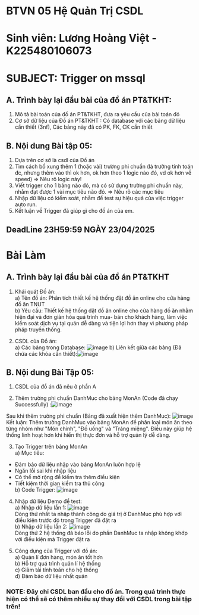 # BTVN 05 Hệ Quản Trị CSDL
# Sinh viên: Lương Hoàng Việt - K225480106073

# SUBJECT: Trigger on mssql

## A. Trình bày lại đầu bài của đồ án PT&TKHT:
1. Mô tả bài toán của đồ án PT&TKHT, 
   đưa ra yêu cầu của bài toán đó
2. Cơ sở dữ liệu của Đồ án PT&TKHT :
   Có database với các bảng dữ liệu cần thiết (3nf),
   Các bảng này đã có PK, FK, CK cần thiết
 
## B. Nội dung Bài tập 05:
1. Dựa trên cơ sở là csdl của Đồ án
2. Tìm cách bổ xung thêm 1 (hoặc vài) trường phi chuẩn
   (là trường tính toán đc, nhưng thêm vào thì ok hơn,
    ok hơn theo 1 logic nào đó, vd ok hơn về speed)
   => Nêu rõ logic này!
3. Viết trigger cho 1 bảng nào đó, 
   mà có sử dụng trường phi chuẩn này,
   nhằm đạt được 1 vài mục tiêu nào đó.
   => Nêu rõ các mục tiêu 
4. Nhập dữ liệu có kiểm soát, 
   nhằm để test sự hiệu quả của việc trigger auto run.
5. Kết luận về Trigger đã giúp gì cho đồ án của em.
## DeadLine 23H59:59 NGÀY 23/04/2025
# Bài Làm
## A. Trình bày lại đầu bài của đồ án PT&TKHT
1. Khái quát Đồ án:<br>
a) Tên đồ án: Phân tích thiết kế hệ thống đặt đồ ăn online cho cửa hàng đồ ăn TNUT<br>
b) Yêu cầu: Thiết kế hệ thống đặt đồ ăn online cho cửa hàng đồ ăn nhằm hiện đại và đơn giản hóa quá trình mua- bán cho khách hàng, làm việc kiểm soát dịch vụ tại quán dễ dàng và tiện lợi hơn thay vì phương pháp pháp truyền thống.

2. CSDL của Đồ án:<br>
a) Các bảng trong Database: ![image](https://github.com/user-attachments/assets/5a494ddc-a0d4-4181-9323-6f408b385057)
b) Liên kết giữa các bảng (Đã chứa các khóa cần thiết):![image](https://github.com/user-attachments/assets/e8e71668-ec13-4f11-9818-8a919bec0923)

## B. Nội dung Bài Tập 05:
1. CSDL của đồ án đã nêu ở phần A

2. Thêm trường phi chuẩn DanhMuc cho bảng MonAn (Code đã chạy Successfully) :![image](https://github.com/user-attachments/assets/1b887f2d-02d8-4263-8c85-ee56c2f00eb9)

Sau khi thêm trường phi chuẩn (Bảng đã xuất hiện thêm DanhMuc): ![image](https://github.com/user-attachments/assets/df9f9ef5-d689-4a98-a240-d4f61468ac60)
Kết luận: Thêm trường DanhMuc vào bảng MonAn để phân loại món ăn theo từng nhóm như "Món chính", "Đồ uống" và "Tráng miệng". Điều này giúp hệ thống linh hoạt hơn khi hiển thị thực đơn và hỗ trợ quản lý dễ dàng.

3.  Tạo Trigger trên bảng MonAn<br>
a) Mục tiêu:
+ Đảm bảo dữ liệu nhập vào bảng MonAn luôn hợp lệ<br>
+ Ngăn lỗi sai khi nhập liệu<br>
+ Có thể mở rộng để kiểm tra thêm điều kiện<br>
+ Tiết kiệm thời gian kiểm tra thủ công <br>
b) Code Trigger: ![image](https://github.com/user-attachments/assets/f7861695-2d92-41d6-bb1a-4f24f52b1cf1)

4. Nhập dữ liệu Demo để test:<br>
a) Nhập dữ liệu lần 1:  ![image](https://github.com/user-attachments/assets/595d5e85-7f44-4f36-a632-6b6e0bbb1e3b)<br>
Dòng thứ nhất ta nhập thành công do giá trị ở DanhMuc phù hợp với điều kiện trước đó trong Trigger đã đặt ra<br>
b) Nhập dữ liệu lần 2: ![image](https://github.com/user-attachments/assets/dab8062e-612d-41e3-9a27-ed159dd18e7f)<br>
Dòng thứ 2 hệ thống đã báo lỗi do phần DanhMuc ta nhập không khớp với điều kiện mà Trigger đặt ra<br>

5. Công dụng của Trigger với đồ án:<br>
a) Quản lí đơn hàng, món ăn tốt hơn <br>
b) Hỗ trợ quá trình quản lí hệ thống <br>
c) Giảm tải tính toán cho hệ thống <br>
d) Đảm bảo dữ liệu nhất quán <br>
### NOTE: Đây chỉ CSDL ban đầu cho đồ án. Trong quá trình thực hiện có thể sẽ có thêm nhiều sự thay đổi với CSDL trong bài tập trên!






 






 
